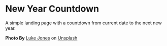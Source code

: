 # New Year Countdown

A simple landing page with a countdown from current date to the next new year.

**Photo By** [Luke Jones](https://unsplash.com/@impossible_monster?utm_source=unsplash&utm_medium=referral&utm_content=creditCopyText) on [Unsplash](https://unsplash.com/s/photos/new-year?utm_source=unsplash&utm_medium=referral&utm_content=creditCopyText)
